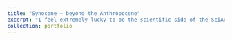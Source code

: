 ```yaml
---
title: "Synocene – beyond the Anthropocene"
excerpt: "I feel extremely lucky to be the scientific side of the SciArt project [SYNOCENE](https://science-art-society.ec.europa.eu/naturarchy-projects#synocene--beyond-the-anthropocene) conceived by outstanding artists [Marina Wainer](https://marinaestelawainer.com/index.php/en/) and [Sam Nester](https://samnester.com/), and also in collaboration with my colleague [Lucía Iglesias](https://science-art-society.ec.europa.eu/researchers-policymakers#luc%C3%ADa-iglesias-blanco) from European Commission's DG ENVIRONMENT. SYNOCENE is a 360 degree involving sound installation where the voices of humans, artificial intelligence and nature co-exist exploring a decentered view of our anthropocentric experience of the natural world. <br> <br/><img src='/images/synocene.jpg'>"
collection: portfolio
---
```

